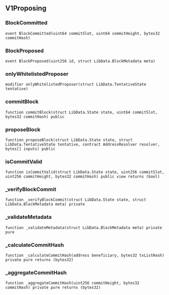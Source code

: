 ## V1Proposing

### BlockCommitted

```solidity
event BlockCommitted(uint64 commitSlot, uint64 commitHeight, bytes32 commitHash)
```

### BlockProposed

```solidity
event BlockProposed(uint256 id, struct LibData.BlockMetadata meta)
```

### onlyWhitelistedProposer

```solidity
modifier onlyWhitelistedProposer(struct LibData.TentativeState tentative)
```

### commitBlock

```solidity
function commitBlock(struct LibData.State state, uint64 commitSlot, bytes32 commitHash) public
```

### proposeBlock

```solidity
function proposeBlock(struct LibData.State state, struct LibData.TentativeState tentative, contract AddressResolver resolver, bytes[] inputs) public
```

### isCommitValid

```solidity
function isCommitValid(struct LibData.State state, uint256 commitSlot, uint256 commitHeight, bytes32 commitHash) public view returns (bool)
```

### _verifyBlockCommit

```solidity
function _verifyBlockCommit(struct LibData.State state, struct LibData.BlockMetadata meta) private
```

### _validateMetadata

```solidity
function _validateMetadata(struct LibData.BlockMetadata meta) private pure
```

### _calculateCommitHash

```solidity
function _calculateCommitHash(address beneficiary, bytes32 txListHash) private pure returns (bytes32)
```

### _aggregateCommitHash

```solidity
function _aggregateCommitHash(uint256 commitHeight, bytes32 commitHash) private pure returns (bytes32)
```

